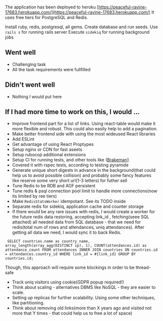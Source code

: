 The application has been deployed to heroku [https://peaceful-ravine-17683.herokuapp.com/](https://peaceful-ravine-17683.herokuapp.com/)
It uses free tiers for PostgreSQL and Redis.

Install ruby, redis, postgresql, all gems. Create database and run seeds.
Use `rails s` for running rails server
Execute `sidekiq` for running background jobs

## Went well
- Challenging task
- All the task requirements were fullfilled

## Didn't went well
- Nothing I would put here

## If I had more time to work on this, I would ...
- Improve frontend part for a list of links. Using react-table would make it more flexible and     robust. This could also easily help  to add a pagination. 
- Make better frontend side with using the most wideused React libraries
- Add ESLint
- Get advantage of using React Proptypes
- Setup nginx or CDN for fast aseets
- Setup rubocop additional extensions
- Setup CI for running tests, and other tools like ([Brakeman](https://github.com/presidentbeef/brakeman)]
- Covered it with rspec tests, according to testing pyramide
- Generate unique short digests in advance in the background(that could help us to avoid possible collision) and probably some fancy features like reserve some very short url(1-3 letters) for futher sell
- Tune Redis to be RDB and AOF persistent
- Tune redis & psql connection pool limit to handle more connections(now its limited by ree tiers)
- Make `RedisStatsWorker` idempotant. See its TODO inside
- Separate redis  for sidekiq, application cache and counter storage
- If there would be any rare issues with redis, I would create a worker for the future redis data restoring, accepting link_id , fetching(seee SQL attached) all needed data from SQL database - that we need for  redis(total num of rows and attendances, uniq  attendances). After getting all data we need, I would sync it to back Redis.
 
` SELECT countries.name as country_name,
	   array_length(array_agg(DISTINCT ip), 1),
	   COUNT(attendances.id) as attendance_count
FROM attendances
INNER JOIN countries ON countries.id = attendances.country_id
WHERE link_id = #{link_id}
GROUP BY countries.id;`

Though, this approach will require some blockings in order to be thread-safe

- Track uniq visitors using cookie(GDPR popup required!)
- Think about scaling - alternatives DBMS like NoSQL - they are easier to scale.
- Setting up replicas for further scalability. Using some other techniques, like partitioning. 
- Think about removing old links(more than X years ago and visited not more that Y times - that could help us to free a lot of space)

 


 
